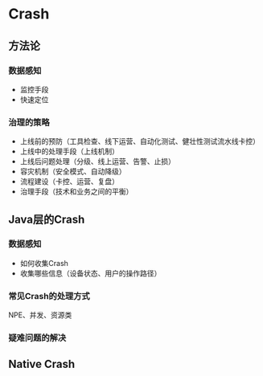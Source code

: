 # Crash

## 方法论

### 数据感知

- 监控手段
- 快速定位

### 治理的策略

- 上线前的预防（工具检查、线下运营、自动化测试、健壮性测试流水线卡控）
- 上线中的处理手段（上线机制）
- 上线后问题处理（分级、线上运营、告警、止损）
- 容灾机制（安全模式、自动降级）
- 流程建设（卡控、运营、复盘）
- 治理手段（技术和业务之间的平衡）

## Java层的Crash

### 数据感知

- 如何收集Crash
- 收集哪些信息（设备状态、用户的操作路径）

### 常见Crash的处理方式

NPE、并发、资源类

### 疑难问题的解决


## Native Crash
